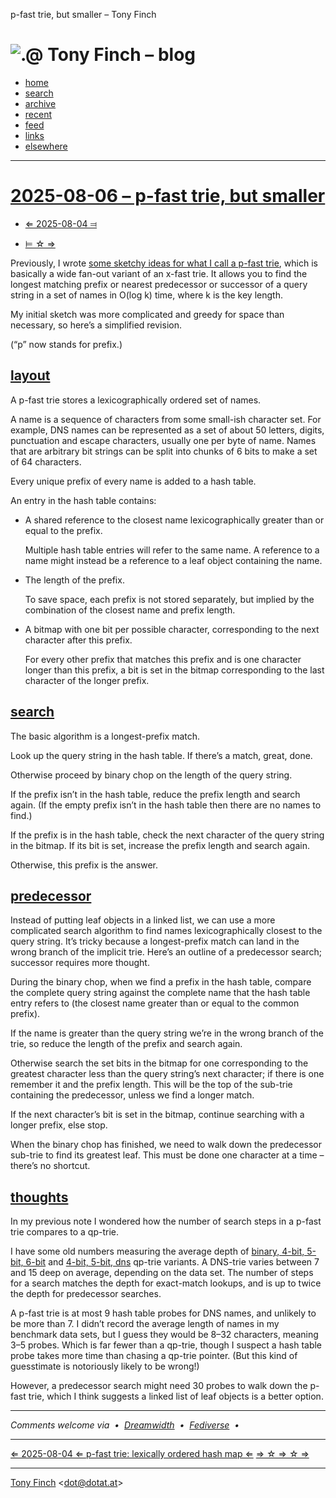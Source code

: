 p-fast trie, but smaller – Tony Finch

# ![.@](https://dotat.at/graphics/dotat-64.png) Tony Finch – blog

*   [home](https://dotat.at/)
*   [search](https://dotat.at/search.html)
*   [archive](https://dotat.at/@/#2025)
*   [recent](https://dotat.at/@/blog.html)
*   [feed](https://dotat.at/@/blog.atom)
*   [links](https://dotat.at/:/)
*   [elsewhere](https://dotat.at/social.html)

* * *

# [2025-08-06 – p-fast trie, but smaller](https://dotat.at/@/2025-08-06-p-fast-trie.html)

*   [⇐ 2025-08-04 ⫤](https://dotat.at/@/2025-08-04-p-fast-trie.html)

*   [⊨ ☆ ⇒](https://dotat.at/@/)

Previously, I wrote [some sketchy ideas for what I call a p-fast trie](https://dotat.at/@/2025-08-04-p-fast-trie.html), which is basically a wide fan-out variant of an x-fast trie. It allows you to find the longest matching prefix or nearest predecessor or successor of a query string in a set of names in O(log k) time, where k is the key length.

My initial sketch was more complicated and greedy for space than necessary, so here’s a simplified revision.

(“p” now stands for prefix.)

## [layout](#layout)

A p-fast trie stores a lexicographically ordered set of names.

A name is a sequence of characters from some small-ish character set. For example, DNS names can be represented as a set of about 50 letters, digits, punctuation and escape characters, usually one per byte of name. Names that are arbitrary bit strings can be split into chunks of 6 bits to make a set of 64 characters.

Every unique prefix of every name is added to a hash table.

An entry in the hash table contains:

*   A shared reference to the closest name lexicographically greater than or equal to the prefix.
    
    Multiple hash table entries will refer to the same name. A reference to a name might instead be a reference to a leaf object containing the name.
    
*   The length of the prefix.
    
    To save space, each prefix is not stored separately, but implied by the combination of the closest name and prefix length.
    
*   A bitmap with one bit per possible character, corresponding to the next character after this prefix.
    
    For every other prefix that matches this prefix and is one character longer than this prefix, a bit is set in the bitmap corresponding to the last character of the longer prefix.
    

## [search](#search)

The basic algorithm is a longest-prefix match.

Look up the query string in the hash table. If there’s a match, great, done.

Otherwise proceed by binary chop on the length of the query string.

If the prefix isn’t in the hash table, reduce the prefix length and search again. (If the empty prefix isn’t in the hash table then there are no names to find.)

If the prefix is in the hash table, check the next character of the query string in the bitmap. If its bit is set, increase the prefix length and search again.

Otherwise, this prefix is the answer.

## [predecessor](#predecessor)

Instead of putting leaf objects in a linked list, we can use a more complicated search algorithm to find names lexicographically closest to the query string. It’s tricky because a longest-prefix match can land in the wrong branch of the implicit trie. Here’s an outline of a predecessor search; successor requires more thought.

During the binary chop, when we find a prefix in the hash table, compare the complete query string against the complete name that the hash table entry refers to (the closest name greater than or equal to the common prefix).

If the name is greater than the query string we’re in the wrong branch of the trie, so reduce the length of the prefix and search again.

Otherwise search the set bits in the bitmap for one corresponding to the greatest character less than the query string’s next character; if there is one remember it and the prefix length. This will be the top of the sub-trie containing the predecessor, unless we find a longer match.

If the next character’s bit is set in the bitmap, continue searching with a longer prefix, else stop.

When the binary chop has finished, we need to walk down the predecessor sub-trie to find its greatest leaf. This must be done one character at a time – there’s no shortcut.

## [thoughts](#thoughts)

In my previous note I wondered how the number of search steps in a p-fast trie compares to a qp-trie.

I have some old numbers measuring the average depth of [binary, 4-bit, 5-bit, 6-bit](https://dotat.at/prog/qp/blog-2015-10-19.html) and [4-bit, 5-bit, dns](https://dotat.at/prog/qp/blog-2020-07-05.html) qp-trie variants. A DNS-trie varies between 7 and 15 deep on average, depending on the data set. The number of steps for a search matches the depth for exact-match lookups, and is up to twice the depth for predecessor searches.

A p-fast trie is at most 9 hash table probes for DNS names, and unlikely to be more than 7. I didn’t record the average length of names in my benchmark data sets, but I guess they would be 8–32 characters, meaning 3–5 probes. Which is far fewer than a qp-trie, though I suspect a hash table probe takes more time than chasing a qp-trie pointer. (But this kind of guesstimate is notoriously likely to be wrong!)

However, a predecessor search might need 30 probes to walk down the p-fast trie, which I think suggests a linked list of leaf objects is a better option.

* * *

_Comments welcome via  •  [Dreamwidth](https://fanf.dreamwidth.org/154585.html)  •  [Fediverse](https://mendeddrum.org/@fanf/114972495115060755)  •_ 

* * *

[⇐ 2025-08-04 ⇐ p-fast trie: lexically ordered hash map ⇐](https://dotat.at/@/2025-08-04-p-fast-trie.html) [⇒ ☆ ⇒ ☆ ⇒](https://dotat.at/@/)

* * *

[Tony Finch](https://dotat.at/) <[dot@dotat.at](mailto:dot@dotat.at)\>
